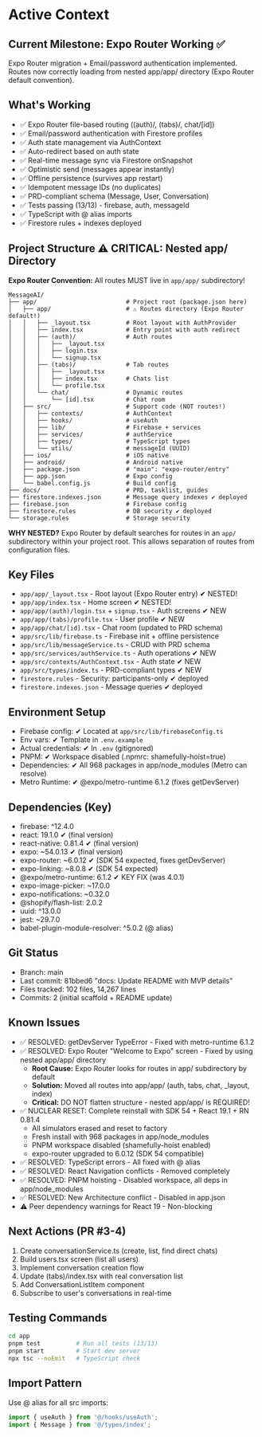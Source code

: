 # Active Context

## Current Milestone: Expo Router Working ✅
Expo Router migration + Email/password authentication implemented.
Routes now correctly loading from nested app/app/ directory (Expo Router default convention).

## What's Working
- ✅ Expo Router file-based routing ((auth)/, (tabs)/, chat/[id])
- ✅ Email/password authentication with Firestore profiles
- ✅ Auth state management via AuthContext
- ✅ Auto-redirect based on auth state
- ✅ Real-time message sync via Firestore onSnapshot
- ✅ Optimistic send (messages appear instantly)
- ✅ Offline persistence (survives app restart)
- ✅ Idempotent message IDs (no duplicates)
- ✅ PRD-compliant schema (Message, User, Conversation)
- ✅ Tests passing (13/13) - firebase, auth, messageId
- ✅ TypeScript with @ alias imports
- ✅ Firestore rules + indexes deployed

## Project Structure ⚠️ CRITICAL: Nested app/ Directory

**Expo Router Convention:** All routes MUST live in `app/app/` subdirectory!

```
MessageAI/
├── app/                         # Project root (package.json here)
│   ├── app/                     # ⚠️ Routes directory (Expo Router default!)
│   │   ├── _layout.tsx          # Root layout with AuthProvider
│   │   ├── index.tsx            # Entry point with auth redirect
│   │   ├── (auth)/              # Auth routes
│   │   │   ├── _layout.tsx
│   │   │   ├── login.tsx
│   │   │   └── signup.tsx
│   │   ├── (tabs)/              # Tab routes
│   │   │   ├── _layout.tsx
│   │   │   ├── index.tsx        # Chats list
│   │   │   └── profile.tsx
│   │   └── chat/                # Dynamic routes
│   │       └── [id].tsx         # Chat room
│   ├── src/                     # Support code (NOT routes!)
│   │   ├── contexts/            # AuthContext
│   │   ├── hooks/               # useAuth
│   │   ├── lib/                 # Firebase + services
│   │   ├── services/            # authService
│   │   ├── types/               # TypeScript types
│   │   └── utils/               # messageId (UUID)
│   ├── ios/                     # iOS native
│   ├── android/                 # Android native
│   ├── package.json             # "main": "expo-router/entry"
│   ├── app.json                 # Expo config
│   └── babel.config.js          # Build config
├── docs/                        # PRD, tasklist, guides
├── firestore.indexes.json       # Message query indexes ✔ deployed
├── firebase.json                # Firebase config
├── firestore.rules              # DB security ✔ deployed
└── storage.rules                # Storage security
```

**WHY NESTED?** Expo Router by default searches for routes in an `app/` subdirectory within your project root. This allows separation of routes from configuration files.

## Key Files
- `app/app/_layout.tsx` - Root layout (Expo Router entry) ✔ NESTED!
- `app/app/index.tsx` - Home screen ✔ NESTED!
- `app/app/(auth)/login.tsx` + `signup.tsx` - Auth screens ✔ NEW
- `app/app/(tabs)/profile.tsx` - User profile ✔ NEW
- `app/app/chat/[id].tsx` - Chat room (updated to PRD schema)
- `app/src/lib/firebase.ts` - Firebase init + offline persistence
- `app/src/lib/messageService.ts` - CRUD with PRD schema
- `app/src/services/authService.ts` - Auth operations ✔ NEW
- `app/src/contexts/AuthContext.tsx` - Auth state ✔ NEW
- `app/src/types/index.ts` - PRD-compliant types ✔ NEW
- `firestore.rules` - Security: participants-only ✔ deployed
- `firestore.indexes.json` - Message queries ✔ deployed

## Environment Setup
- Firebase config: ✔ Located at `app/src/lib/firebaseConfig.ts`
- Env vars: ✔ Template in `.env.example`
- Actual credentials: ✔ In `.env` (gitignored)
- PNPM: ✔ Workspace disabled (.npmrc: shamefully-hoist=true)
- Dependencies: ✔ All 968 packages in app/node_modules (Metro can resolve)
- Metro Runtime: ✔ @expo/metro-runtime 6.1.2 (fixes getDevServer)

## Dependencies (Key)
- firebase: ^12.4.0
- react: 19.1.0 ✔ (final version)
- react-native: 0.81.4 ✔ (final version)
- expo: ~54.0.13 ✔ (final version)
- expo-router: ~6.0.12 ✔ (SDK 54 expected, fixes getDevServer)
- expo-linking: ~8.0.8 ✔ (SDK 54 expected)
- @expo/metro-runtime: 6.1.2 ✔ KEY FIX (was 4.0.1)
- expo-image-picker: ~17.0.0
- expo-notifications: ~0.32.0
- @shopify/flash-list: 2.0.2
- uuid: ^13.0.0
- jest: ~29.7.0
- babel-plugin-module-resolver: ^5.0.2 (@ alias)

## Git Status
- Branch: main
- Last commit: 81bbed6 "docs: Update README with MVP details"
- Files tracked: 102 files, 14,267 lines
- Commits: 2 (initial scaffold + README update)

## Known Issues
- ✅ RESOLVED: getDevServer TypeError - Fixed with metro-runtime 6.1.2
- ✅ RESOLVED: Expo Router "Welcome to Expo" screen - Fixed by using nested app/app/ directory
  - **Root Cause:** Expo Router looks for routes in app/ subdirectory by default
  - **Solution:** Moved all routes into app/app/ (auth, tabs, chat, _layout, index)
  - **Critical:** DO NOT flatten structure - nested app/app/ is REQUIRED!
- ✅ NUCLEAR RESET: Complete reinstall with SDK 54 + React 19.1 + RN 0.81.4
  - All simulators erased and reset to factory
  - Fresh install with 968 packages in app/node_modules
  - PNPM workspace disabled (shamefully-hoist enabled)
  - expo-router upgraded to 6.0.12 (SDK 54 compatible)
- ✅ RESOLVED: TypeScript errors - All fixed with @ alias
- ✅ RESOLVED: React Navigation conflicts - Removed completely
- ✅ RESOLVED: PNPM hoisting - Disabled workspace, all deps in app/node_modules
- ✅ RESOLVED: New Architecture conflict - Disabled in app.json
- ⚠️ Peer dependency warnings for React 19 - Non-blocking

## Next Actions (PR #3-4)
1. Create conversationService.ts (create, list, find direct chats)
2. Build users.tsx screen (list all users)
3. Implement conversation creation flow
4. Update (tabs)/index.tsx with real conversation list
5. Add ConversationListItem component
6. Subscribe to user's conversations in real-time

## Testing Commands
```bash
cd app
pnpm test          # Run all tests (13/13)
pnpm start         # Start dev server
npx tsc --noEmit   # TypeScript check
```

## Import Pattern
Use @ alias for all src imports:
```typescript
import { useAuth } from '@/hooks/useAuth';
import { Message } from '@/types/index';
```

